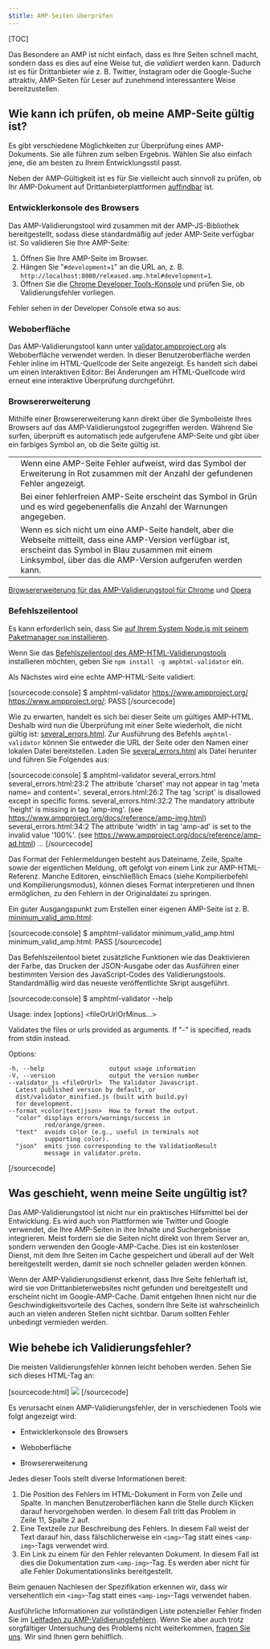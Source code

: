 ```yaml
---
$title: AMP-Seiten überprüfen
---
```

[TOC]

Das Besondere an AMP ist nicht einfach, dass es Ihre Seiten schnell macht, sondern dass es dies auf eine Weise tut, die *validiert* werden kann. Dadurch ist es für Drittanbieter wie z. B. Twitter, Instagram oder die Google-Suche attraktiv, AMP-Seiten für Leser auf zunehmend interessantere Weise bereitzustellen.

## Wie kann ich prüfen, ob meine AMP-Seite gültig ist?

Es gibt verschiedene Möglichkeiten zur Überprüfung eines AMP-Dokuments. Sie alle führen zum selben Ergebnis. Wählen Sie also einfach jene, die am besten zu Ihrem Entwicklungsstil passt.

Neben der AMP-Gültigkeit ist es für Sie vielleicht auch sinnvoll zu prüfen, ob Ihr AMP-Dokument auf Drittanbieterplattformen [auffindbar](/de/docs/guides/deploy/discovery.html) ist.

### Entwicklerkonsole des Browsers

Das AMP-Validierungstool wird zusammen mit der AMP-JS-Bibliothek bereitgestellt, sodass diese standardmäßig auf jeder AMP-Seite verfügbar ist. So validieren Sie Ihre AMP-Seite:

  1. Öffnen Sie Ihre AMP-Seite im Browser.
  1. Hängen Sie "`#development=1`" an die URL an, z. B. `http://localhost:8080/released.amp.html#development=1`.
  1. Öffnen Sie die [Chrome Developer Tools-Konsole](https://developers.google.com/web/tools/chrome-devtools/debug/console/) und prüfen Sie, ob Validierungsfehler vorliegen.

Fehler sehen in der Developer Console etwa so aus:

<amp-img src="/static/img/docs/validator_errors.png" width="713" height="243" layout="responsive" alt="Screenshot der Chrome-Entwicklerkonsole mit vom AMP-Validierungstool gefundenen Fehlern"></amp-img>


### Weboberfläche

Das AMP-Validierungstool kann unter [validator.ampproject.org](https://validator.ampproject.org/) als Weboberfläche verwendet werden. In dieser Benutzeroberfläche werden Fehler inline im HTML-Quellcode der Seite angezeigt.
Es handelt sich dabei um einen interaktiven Editor: Bei Änderungen am HTML-Quellcode wird erneut eine interaktive Überprüfung durchgeführt.

<amp-img src="/static/img/docs/validator_web_ui.png" width="660" height="507" layout="responsive" alt="Screenshot von validator.ampproject.org mit Fehlerbeispielen"></amp-img>


### Browsererweiterung

Mithilfe einer Browsererweiterung kann direkt über die Symbolleiste Ihres Browsers auf das AMP-Validierungstool zugegriffen werden. Während Sie surfen, überprüft es automatisch jede aufgerufene AMP-Seite und gibt über ein farbiges Symbol an, ob die Seite gültig ist.

<table>
  <tr>
    <td>
      <amp-img src="/static/img/docs/validator_icon_invalid.png" width="20" height="20" layout="fixed" alt="Rotes AMP-Symbol zur Kennzeichnung eines ungültigen AMP-Dokuments">
      </amp-img> 
    </td>
    <td>Wenn eine AMP-Seite Fehler aufweist, wird das Symbol der Erweiterung in Rot zusammen mit der Anzahl der gefundenen Fehler angezeigt.
    </td>
  </tr>
  <tr>
    <td>
      <amp-img src="/static/img/docs/validator_icon_valid.png" width="20" height="20" layout="fixed" alt="Gelbes AMP-Symbol zur Kennzeichnung eines gültigen AMP-Dokuments">
      </amp-img>
    </td>
    <td>Bei einer fehlerfreien AMP-Seite erscheint das Symbol in Grün und es wird gegebenenfalls die Anzahl der Warnungen angegeben.
    </td>
  </tr>
  <tr>
    <td>
      <amp-img src="/static/img/docs/validator_icon_link.png" width="20" height="20" layout="fixed" alt="Blaues AMP-Symbol zur Kennzeichnung einer AMP-HTML-Variante im Fall eines Klicks">
      </amp-img>
    </td>
    <td>Wenn es sich nicht um eine AMP-Seite handelt, aber die Webseite mitteilt, dass eine AMP-Version verfügbar ist, erscheint das Symbol in Blau zusammen mit einem Linksymbol, über das die AMP-Version aufgerufen werden kann.
    </td>
  </tr>
</table>

[Browsererweiterung für das AMP-Validierungstool für Chrome](https://chrome.google.com/webstore/detail/amp-validator/nmoffdblmcmgeicmolmhobpoocbbmknc) und [Opera](https://addons.opera.com/en-gb/extensions/details/amp-validator/)

### Befehlszeilentool

Es kann erforderlich sein, dass Sie <a href="https://docs.npmjs.com/getting-started/installing-node">auf Ihrem System Node.js mit seinem Paketmanager `npm` installieren</a>.

Wenn Sie das [Befehlszeilentool des AMP-HTML-Validierungstools](https://www.npmjs.com/package/amphtml-validator) installieren möchten, geben Sie `npm install -g amphtml-validator` ein.

Als Nächstes wird eine echte AMP-HTML-Seite validiert:

[sourcecode:console]
$ amphtml-validator https://www.ampproject.org/
https://www.ampproject.org/: PASS
[/sourcecode]

Wie zu erwarten, handelt es sich bei dieser Seite um gültiges AMP-HTML. Deshalb wird nun die Überprüfung mit einer Seite wiederholt, die nicht gültig ist: [several_errors.html](https://raw.githubusercontent.com/ampproject/amphtml/master/validator/testdata/feature_tests/several_errors.html). Zur Ausführung des Befehls `amphtml-validator` können Sie entweder die URL der Seite oder den Namen einer lokalen Datei bereitstellen. Laden Sie [several_errors.html](https://raw.githubusercontent.com/ampproject/amphtml/master/validator/testdata/feature_tests/several_errors.html) als Datei herunter und führen Sie Folgendes aus:

[sourcecode:console]
$ amphtml-validator several_errors.html
several_errors.html:23:2 The attribute 'charset' may not appear in tag 'meta name= and content='.
several_errors.html:26:2 The tag 'script' is disallowed except in specific forms.
several_errors.html:32:2 The mandatory attribute 'height' is missing in tag 'amp-img'. (see https://www.ampproject.org/docs/reference/amp-img.html)
several_errors.html:34:2 The attribute 'width' in tag 'amp-ad' is set to the invalid value '100%'. (see https://www.ampproject.org/docs/reference/amp-ad.html)
...
[/sourcecode]

Das Format der Fehlermeldungen besteht aus Dateiname, Zeile, Spalte sowie der eigentlichen Meldung, oft gefolgt von einem Link zur AMP-HTML-Referenz. Manche Editoren, einschließlich Emacs (siehe Kompilierbefehl und Kompilierungsmodus), können dieses Format interpretieren und Ihnen ermöglichen, zu den Fehlern in der Originaldatei zu springen.

Ein guter Ausgangspunkt zum Erstellen einer eigenen AMP-Seite ist z. B. [minimum_valid_amp.html](https://raw.githubusercontent.com/ampproject/amphtml/master/validator/testdata/feature_tests/minimum_valid_amp.html):

[sourcecode:console]
$ amphtml-validator minimum_valid_amp.html
minimum_valid_amp.html: PASS
[/sourcecode]

Das Befehlszeilentool bietet zusätzliche Funktionen wie das Deaktivieren der Farbe, das Drucken der JSON-Ausgabe oder das Ausführen einer bestimmten Version des JavaScript-Codes des Validierungstools. Standardmäßig wird das neueste veröffentlichte Skript ausgeführt.

[sourcecode:console]
$ amphtml-validator --help

  Usage: index [options] <fileOrUrlOrMinus...>

  Validates the files or urls provided as arguments. If "-" is
  specified, reads from stdin instead.

  Options:

    -h, --help                  output usage information
    -V, --version               output the version number
    --validator_js <fileOrUrl>  The Validator Javascript.
      Latest published version by default, or
      dist/validator_minified.js (built with build.py)
      for development.
    --format <color|text|json>  How to format the output.
      "color" displays errors/warnings/success in
              red/orange/green.
      "text"  avoids color (e.g., useful in terminals not
              supporting color).
      "json"  emits json corresponding to the ValidationResult
              message in validator.proto.
[/sourcecode]

## Was geschieht, wenn meine Seite ungültig ist?

Das AMP-Validierungstool ist nicht nur ein praktisches Hilfsmittel bei der Entwicklung. Es wird auch von Plattformen wie Twitter und Google verwendet, die Ihre AMP-Seiten in ihre Inhalte und Suchergebnisse integrieren. Meist fordern sie die Seiten nicht direkt von Ihrem Server an, sondern verwenden den Google-AMP-Cache. Dies ist ein kostenloser Dienst, mit dem Ihre Seiten im Cache gespeichert und überall auf der Welt bereitgestellt werden, damit sie noch schneller geladen werden können.

Wenn der AMP-Validierungsdienst erkennt, dass Ihre Seite fehlerhaft ist, wird sie von Drittanbieterwebsites nicht gefunden und bereitgestellt und erscheint nicht im Google-AMP-Cache. Damit entgehen Ihnen nicht nur die Geschwindigkeitsvorteile des Caches, sondern Ihre Seite ist wahrscheinlich auch an vielen anderen Stellen nicht sichtbar. Darum sollten Fehler unbedingt vermieden werden.

## Wie behebe ich Validierungsfehler?

Die meisten Validierungsfehler können leicht behoben werden. Sehen Sie sich dieses HTML-Tag an:

[sourcecode:html]
<img src="cat.png">
[/sourcecode]

Es verursacht einen AMP-Validierungsfehler, der in verschiedenen Tools wie folgt angezeigt wird:

 * Entwicklerkonsole des Browsers
<amp-img alt="Das Tag &quot;img&quot; ist nur als Nachfolgerelement des Tags &quot;noscript&quot; zulässig.Meinten Sie &quot;amp-img&quot;? Zeile 11, Spalte 2" height="30" src="/static/img/docs/validator_console_imgerror.png" width="696" layout="responsive">
</amp-img>

 * Weboberfläche
<amp-img alt="Das Tag &quot;img&quot; ist nur als Nachfolgerelement des Tags &quot;noscript&quot; zulässig.Meinten Sie &quot;amp-img&quot;? Zeile 11, Spalte 2" height="58" src="/static/img/docs/validator_webui_imgerror.png" width="676" layout="responsive">
</amp-img>

* Browsererweiterung
<amp-img alt="Das Tag &quot;img&quot; ist nur als Nachfolgerelement des Tags &quot;noscript&quot; zulässig.Meinten Sie &quot;amp-img&quot;? Zeile 11, Spalte 2" height="108" src="/static/img/docs/validator_extension_imgerror.png" width="724" layout="responsive">
</amp-img>

Jedes dieser Tools stellt diverse Informationen bereit:

  1. Die Position des Fehlers im HTML-Dokument in Form von Zeile und Spalte. In manchen Benutzeroberflächen kann die Stelle durch Klicken darauf hervorgehoben werden. In diesem Fall tritt das Problem in Zeile 11, Spalte 2 auf.
  1. Eine Textzeile zur Beschreibung des Fehlers. In diesem Fall weist der Text darauf hin, dass fälschlicherweise ein `<img>`-Tag statt eines `<amp-img>`-Tags verwendet wird.
  1. Ein Link zu einem für den Fehler relevanten Dokument. In diesem Fall ist dies die Dokumentation zum `<amp-img>`-Tag. Es werden aber nicht für alle Fehler Dokumentationslinks bereitgestellt.

Beim genauen Nachlesen der Spezifikation erkennen wir, dass wir versehentlich ein `<img>`-Tag statt eines `<amp-img>`-Tags verwendet haben.

Ausführliche Informationen zur vollständigen Liste potenzieller Fehler finden Sie im [Leitfaden zu AMP-Validierungsfehlern](/de/docs/reference/validation_errors.html).
Wenn Sie aber auch trotz sorgfältiger Untersuchung des Problems nicht weiterkommen, [fragen Sie uns](http://stackoverflow.com/questions/tagged/amp-html). Wir sind Ihnen gern behilflich.

